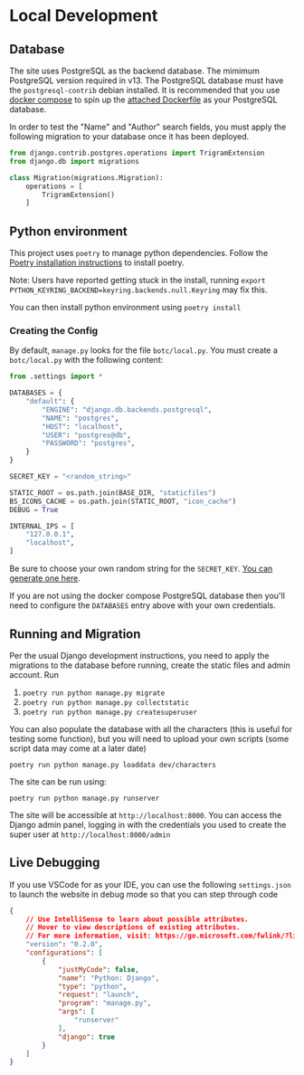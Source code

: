 # Local Development

## Database

The site uses PostgreSQL as the backend database. The mimimum PostgreSQL version required in v13. The PostgreSQL database must have the `postgresql-contrib` debian installed. It is recommended that you use [docker compose](./dev/docker-compose.yml) to spin up the [attached Dockerfile](./dev/Dockerfile) as your PostgreSQL database.

In order to test the "Name" and "Author" search fields, you must apply the following migration to your database once it has been deployed.

```python
from django.contrib.postgres.operations import TrigramExtension
from django.db import migrations

class Migration(migrations.Migration):
    operations = [
        TrigramExtension()
    ]
```

## Python environment

This project uses `poetry` to manage python dependencies. Follow the [Poetry installation instructions](https://python-poetry.org/docs/#installation) to install poetry.

Note: Users have reported getting stuck in the install, running `export PYTHON_KEYRING_BACKEND=keyring.backends.null.Keyring` may fix this.

You can then install python environment using `poetry install`

### Creating the Config

By default, `manage.py` looks for the file `botc/local.py`. You must create a `botc/local.py` with the following content:

```python
from .settings import *

DATABASES = {
    "default": {
        "ENGINE": "django.db.backends.postgresql",
        "NAME": "postgres",
        "HOST": "localhost",
        "USER": "postgres@db",
        "PASSWORD": "postgres",
    }
}

SECRET_KEY = "<random_string>"

STATIC_ROOT = os.path.join(BASE_DIR, "staticfiles")
BS_ICONS_CACHE = os.path.join(STATIC_ROOT, "icon_cache")
DEBUG = True

INTERNAL_IPS = [
    "127.0.0.1",
    "localhost",
]

```

Be sure to choose your own random string for the `SECRET_KEY`. [You can generate one here](https://randomkeygen.com/). 

If you are not using the docker compose PostgreSQL database then you'll need to configure the `DATABASES` entry above with your own credentials.

## Running and Migration

Per the usual Django development instructions, you need to apply the migrations to the database before running, create the static files and admin account. Run 

1. `poetry run python manage.py migrate`
1. `poetry run python manage.py collectstatic`
1. `poetry run python manage.py createsuperuser`

You can also populate the database with all the characters (this is useful for testing some function), but you will need to upload your own scripts (some script data may come at a later date)

`poetry run python manage.py loaddata dev/characters`

The site can be run using:

`poetry run python manage.py runserver`

The site will be accessible at `http://localhost:8000`. You can access the Django admin panel, logging in with the credentials you used to create the super user at `http://localhost:8000/admin`

## Live Debugging

If you use VSCode for as your IDE, you can use the following `settings.json` to launch the website in debug mode so that you can step through code

```json
{
    // Use IntelliSense to learn about possible attributes.
    // Hover to view descriptions of existing attributes.
    // For more information, visit: https://go.microsoft.com/fwlink/?linkid=830387
    "version": "0.2.0",
    "configurations": [
        {
            "justMyCode": false,
            "name": "Python: Django",
            "type": "python",
            "request": "launch",
            "program": "manage.py",
            "args": [
                "runserver"
            ],
            "django": true
        }
    ]
}
```